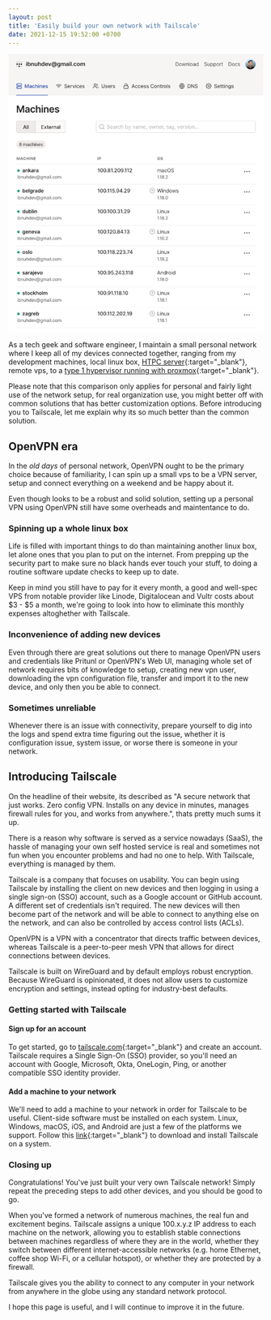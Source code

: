 ```yaml
---
layout: post
title: 'Easily build your own network with Tailscale'
date: 2021-12-15 19:52:00 +0700
---
```


![Tailscale device management page](/images/tailscale.png)

As a tech geek and software engineer, I maintain a small personal network where I keep all of my devices connected together, ranging from my development machines, local linux box, [HTPC server](https://en.wikipedia.org/wiki/Home_theater_PC){:target="\_blank"}, remote vps, to a [type 1 hypervisor running with proxmox](https://twitter.com/ibnuhx/status/1439492725129183234){:target="\_blank"}.

Please note that this comparison only applies for personal and fairly light use of the network setup, for real organization use, you might better off with common solutions that has better customization options. Before introducing you to Tailscale, let me explain why its so much better than the common solution.

## OpenVPN era

In the _old days_ of personal network, OpenVPN ought to be the primary choice because of familiarity, I can spin up a small vps to be a VPN server, setup and connect everything on a weekend and be happy about it.

Even though looks to be a robust and solid solution, setting up a personal VPN using OpenVPN still have some overheads and maintentance to do.

### Spinning up a whole linux box

Life is filled with important things to do than maintaining another linux box, let alone ones that you plan to put on the internet. From prepping up the security part to make sure no black hands ever touch your stuff, to doing a routine software update checks to keep up to date.

Keep in mind you still have to pay for it every month, a good and well-spec VPS from notable provider like Linode, Digitalocean and Vultr costs about $3 - $5 a month, we're going to look into how to eliminate this monthly expenses altoghether with Tailscale.

### Inconvenience of adding new devices

Even through there are great solutions out there to manage OpenVPN users and credentials like Pritunl or OpenVPN's Web UI, managing whole set of network requires bits of knowledge to setup, creating new vpn user, downloading the vpn configuration file, transfer and import it to the new device, and only then you be able to connect.

### Sometimes unreliable

Whenever there is an issue with connectivity, prepare yourself to dig into the logs and spend extra time figuring out the issue, whether it is configuration issue, system issue, or worse there is someone in your network.

## Introducing Tailscale

On the headline of their website, its described as "A secure network that just works. Zero config VPN. Installs on any device in minutes, manages firewall rules for you, and works from anywhere.", thats pretty much sums it up.

There is a reason why software is served as a service nowadays (SaaS), the hassle of managing your own self hosted service is real and sometimes not fun when you encounter problems and had no one to help. With Tailscale, everything is managed by them.

Tailscale is a company that focuses on usability. You can begin using Tailscale by installing the client on new devices and then logging in using a single sign-on (SSO) account, such as a Google account or GitHub account. A different set of credentials isn't required. The new devices will then become part of the network and will be able to connect to anything else on the network, and can also be controlled by access control lists (ACLs).

OpenVPN is a VPN with a concentrator that directs traffic between devices, whereas Tailscale is a peer-to-peer mesh VPN that allows for direct connections between devices.

Tailscale is built on WireGuard and by default employs robust encryption. Because WireGuard is opinionated, it does not allow users to customize encryption and settings, instead opting for industry-best defaults.

### Getting started with Tailscale

#### Sign up for an account

To get started, go to  [tailscale.com](https://tailscale.com){:target="\_blank"} and create an account. Tailscale requires a Single Sign-On (SSO) provider, so you'll need an account with Google, Microsoft, Okta, OneLogin, Ping, or another compatible SSO identity provider.

#### Add a machine to your network

We'll need to add a machine to your network in order for Tailscale to be useful. Client-side software must be installed on each system. Linux, Windows, macOS, iOS, and Android are just a few of the platforms we support. Follow this [link](https://tailscale.com/download){:target="\_blank"} to download and install Tailscale on a system.

### Closing up

Congratulations! You've just built your very own Tailscale network! Simply repeat the preceding steps to add other devices, and you should be good to go.

When you've formed a network of numerous machines, the real fun and excitement begins. Tailscale assigns a unique 100.x.y.z IP address to each machine on the network, allowing you to establish stable connections between machines regardless of where they are in the world, whether they switch between different internet-accessible networks (e.g. home Ethernet, coffee shop Wi-Fi, or a cellular hotspot), or whether they are protected by a firewall.

Tailscale gives you the ability to connect to any computer in your network from anywhere in the globe using any standard network protocol.

I hope this page is useful, and I will continue to improve it in the future.